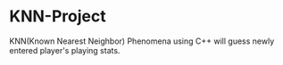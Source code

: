 # KNN-Project
KNN(Known Nearest Neighbor) Phenomena using C++ will guess newly entered player's playing stats.
